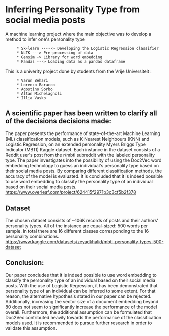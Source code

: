 # Inferring Personality Type from social media posts
A machine learning project where the main objective was to develop a method to infer one's personality type

         * Sk-learn -----> Developing the Logistic Regression classifier
         * NLTK ---> Pre-processing of data
         * Gensim -> Library for word embedding
         * Pandas ---> Loading data as a pandas dataframe

This is a univerity project done by students from the Vrije Universiteit :

         * Varun Behari
         * Lorenzo Baracco
         * Agostino Sorbo
         * Altan Michelagnoli
         * Illia Vasko
## A scientific paper has been written to clarify all of the decisions decisions made:
The paper presents the performance of state-of-the-art Machine Learning (ML) classification models,
such as K-Nearest Neighbours (KNN) and Logistic Regression, 
on an extended personality Myers Briggs Type Indicator (MBTI) Kaggle dataset. 
Each instance in the dataset consists of a Reddit user's post from the r/mbti subreddit with the labeled personality type. 
The paper investigates into the possibility of using the Doc2Vec word embedding technology to guess an individual's personality type based on their social media posts. By comparing different classification methods, 
the accuracy of the model is evaluated. 
It is concluded that it is indeed possible to use word embedding to classify the personality type of an individual based on their social media posts.
https://www.overleaf.com/project/624415f2971b3c3cf5b2f378

## Dataset
The chosen dataset consists of ~106K records of posts and their authors' personality types. All of the instance are equal-sized: 500 words per sample. In total there are 16 different classes corresponding to the 16 personality combinations.
https://www.kaggle.com/datasets/zeyadkhalid/mbti-personality-types-500-dataset


## Conclusion:
Our paper concludes that it is indeed possible to use word embedding to classify the personality type of an individual based on their social media posts. With the use of Logistic Regression, it has been demonstrated that personality type of an individual can be inferred to some extent. For that reason, the alternative hypothesis stated in our paper can be rejected.  Additionally, increasing the vector size of a document embedding beyond 80 does not seem to significantly increase the performance of the model overall. Furthermore, the additional assumption can be formulated that Doc2Vec contributed heavily towards the performance of the classification models used. It is recommended to pursue further research in order to validate this assumption.
      
    
